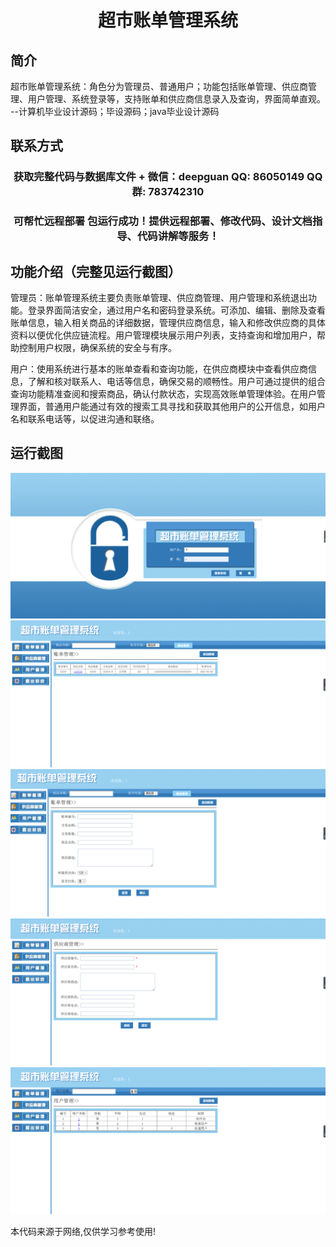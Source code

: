 <p><h1 align="center">超市账单管理系统</h1></p>

## 简介
超市账单管理系统：角色分为管理员、普通用户；功能包括账单管理、供应商管理、用户管理、系统登录等，支持账单和供应商信息录入及查询，界面简单直观。    --计算机毕业设计源码；毕设源码；java毕业设计源码


## 联系方式
<p><h3 align="center">获取完整代码与数据库文件 + 微信：deepguan QQ: 86050149 QQ群: 783742310</h3></p>
<p><h3 align="center">可帮忙远程部署 包运行成功！提供远程部署、修改代码、设计文档指导、代码讲解等服务！</h3></p>

## 功能介绍（完整见运行截图）
管理员：账单管理系统主要负责账单管理、供应商管理、用户管理和系统退出功能。登录界面简洁安全，通过用户名和密码登录系统。可添加、编辑、删除及查看账单信息，输入相关商品的详细数据，管理供应商信息，输入和修改供应商的具体资料以便优化供应链流程。用户管理模块展示用户列表，支持查询和增加用户，帮助控制用户权限，确保系统的安全与有序。

用户：使用系统进行基本的账单查看和查询功能，在供应商模块中查看供应商信息，了解和核对联系人、电话等信息，确保交易的顺畅性。用户可通过提供的组合查询功能精准查阅和搜索商品，确认付款状态，实现高效账单管理体验。在用户管理界面，普通用户能通过有效的搜索工具寻找和获取其他用户的公开信息，如用户名和联系电话等，以促进沟通和联络。


## 运行截图
![](imgs/588112-20220612134653815-43379214.png)
![](imgs/588112-20220612134659154-1238284897.png)
![](imgs/588112-20220612134705016-1988271158.png)
![](imgs/588112-20220612134709922-1304471356.png)
![](imgs/588112-20220612134714964-922814575.png)

<p>本代码来源于网络,仅供学习参考使用!</p>
